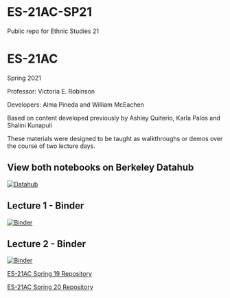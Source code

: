 # ES-21AC-SP21
Public repo for Ethnic Studies 21 


# ES-21AC

Spring 2021


Professor: Victoria E. Robinson

Developers: Alma Pineda and William McEachen

Based on content developed previously by Ashley Quiterio, Karla Palos and Shalini Kunapuli


These materials were designed to be taught as walkthroughs or demos over the course of two lecture days.

## View both notebooks on Berkeley Datahub
 [![Datahub](https://img.shields.io/badge/Launch-UCB%20Datahub-blue.svg)](https://datahub.berkeley.edu/hub/user-redirect/git-pull?repo=https%3A%2F%2Fgithub.com%2Fds-modules%2FES-21AC-SP21-key&urlpath=tree%2FES-21AC-SP21-key%2F&branch=main)




## Lecture 1 - Binder
[![Binder](https://mybinder.org/badge_logo.svg)](https://mybinder.org/v2/gh/ds-modules/ES-21AC-SP21-key/main?filepath=Lecture_1.ipynb)

## Lecture 2 - Binder
[![Binder](https://mybinder.org/badge_logo.svg)](https://mybinder.org/v2/gh/ds-modules/ES-21AC-SP21-key/main?filepath=Lecture_2.ipynb)


[ES-21AC Spring 19 Repository](https://github.com/ds-modules/ES-21AC-SP19)


[ES-21AC Spring 20 Repository](https://github.com/ds-modules/ES-21AC-sp20)



